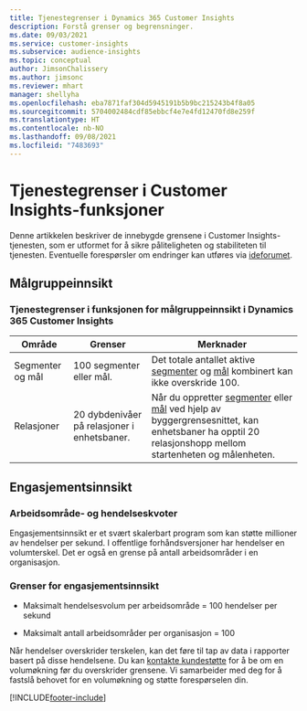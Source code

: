 ```yaml
---
title: Tjenestegrenser i Dynamics 365 Customer Insights
description: Forstå grenser og begrensninger.
ms.date: 09/03/2021
ms.service: customer-insights
ms.subservice: audience-insights
ms.topic: conceptual
author: JimsonChalissery
ms.author: jimsonc
ms.reviewer: mhart
manager: shellyha
ms.openlocfilehash: eba7871faf304d5945191b5b9bc215243b4f8a05
ms.sourcegitcommit: 5704002484cdf85ebbcf4e7e4fd12470fd8e259f
ms.translationtype: HT
ms.contentlocale: nb-NO
ms.lasthandoff: 09/08/2021
ms.locfileid: "7483693"
---
```

# <a name="service-limits-in-customer-insights-capabilities"></a>Tjenestegrenser i Customer Insights-funksjoner

Denne artikkelen beskriver de innebygde grensene i Customer Insights-tjenesten, som er utformet for å sikre påliteligheten og stabiliteten til tjenesten. Eventuelle forespørsler om endringer kan utføres via [ideforumet](https://go.microsoft.com/fwlink/?linkid=2074172). 

## <a name="audience-insights"></a>Målgruppeinnsikt

### <a name="service-limits-in-dynamics-365-customer-insights-audience-insights-capability"></a>Tjenestegrenser i funksjonen for målgruppeinnsikt i Dynamics 365 Customer Insights

| Område  | Grenser  | Merknader |
|-------------|---------------------------------------------------------------------|---------------------------------------------------------------------|
| Segmenter og mål | 100 segmenter eller mål. | Det totale antallet aktive [segmenter](audience-insights/segments.md) og [mål](audience-insights/measures.md) kombinert kan ikke overskride 100.  |
| Relasjoner | 20 dybdenivåer på relasjoner i enhetsbaner. | Når du oppretter [segmenter](audience-insights/segments.md) eller [mål](audience-insights/measures.md) ved hjelp av byggergrensesnittet, kan enhetsbaner ha opptil 20 relasjonshopp mellom startenheten og målenheten.  |


## <a name="engagement-insights"></a>Engasjementsinnsikt

### <a name="workspace-and-event-quotas"></a>Arbeidsområde- og hendelseskvoter

Engasjementsinnsikt er et svært skalerbart program som kan støtte millioner av hendelser per sekund. I offentlige forhåndsversjoner har hendelser en volumterskel. Det er også en grense på antall arbeidsområder i en organisasjon.

### <a name="engagement-insights-limits"></a>Grenser for engasjementsinnsikt

- Maksimalt hendelsesvolum per arbeidsområde = 100 hendelser per sekund

- Maksimalt antall arbeidsområder per organisasjon = 100

Når hendelser overskrider terskelen, kan det føre til tap av data i rapporter basert på disse hendelsene. Du kan [kontakte kundestøtte](https://go.microsoft.com/fwlink/?linkid=2145734) for å be om en volumøkning før du overskrider grensene. Vi samarbeider med deg for å fastslå behovet for en volumøkning og støtte forespørselen din.


[!INCLUDE[footer-include](includes/footer-banner.md)]
